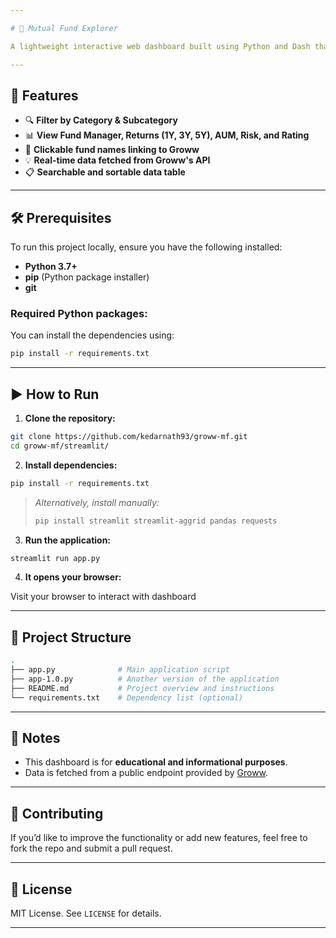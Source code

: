 ```yaml
---

# 🧭 Mutual Fund Explorer

A lightweight interactive web dashboard built using Python and Dash that allows users to browse, filter, and explore mutual funds available on Groww. The app fetches real-time mutual fund data and provides category and sub-category filtering, sortable tables, and direct links to fund pages.

---
```


## 🚀 Features

- 🔍 **Filter by Category & Subcategory**  
- 📊 **View Fund Manager, Returns (1Y, 3Y, 5Y), AUM, Risk, and Rating**  
- 📎 **Clickable fund names linking to Groww**  
- 💡 **Real-time data fetched from Groww's API**  
- 📋 **Searchable and sortable data table**  

---

## 🛠️ Prerequisites

To run this project locally, ensure you have the following installed:

- **Python 3.7+**
- **pip** (Python package installer)
- **git**

### Required Python packages:

You can install the dependencies using:

```bash
pip install -r requirements.txt
```

---

## ▶️ How to Run

1. **Clone the repository:**

```bash
git clone https://github.com/kedarnath93/groww-mf.git
cd groww-mf/streamlit/
```

2. **Install dependencies:**

```bash
pip install -r requirements.txt
```

> _Alternatively, install manually:_
> ```bash
> pip install streamlit streamlit-aggrid pandas requests
> ```

3. **Run the application:**

```bash
streamlit run app.py
```

4. **It opens your browser:**

Visit your browser to interact with dashboard

---

## 📁 Project Structure

```bash
.
├── app.py              # Main application script
├── app-1.0.py          # Another version of the application
├── README.md           # Project overview and instructions
└── requirements.txt    # Dependency list (optional)
```

---

## 📌 Notes

- This dashboard is for **educational and informational purposes**.
- Data is fetched from a public endpoint provided by [Groww](https://groww.in).

---

## 🙌 Contributing

If you’d like to improve the functionality or add new features, feel free to fork the repo and submit a pull request.

---

## 📄 License

MIT License. See `LICENSE` for details.

---
